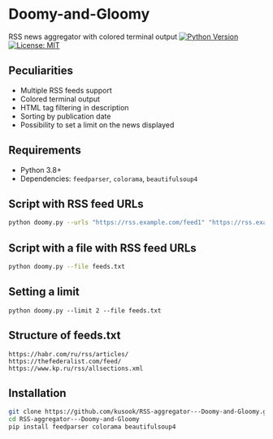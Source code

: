 # Doomy-and-Gloomy
RSS news aggregator with colored terminal output
[![Python Version](https://img.shields.io/badge/python-3.8%2B-blue)](https://www.python.org/)
[![License: MIT](https://img.shields.io/badge/License-MIT-yellow.svg)](https://opensource.org/licenses/MIT)

## Peculiarities
- Multiple RSS feeds support
- Colored terminal output
- HTML tag filtering in description
- Sorting by publication date
- Possibility to set a limit on the news displayed

## Requirements
- Python 3.8+
- Dependencies: `feedparser`, `colorama`, `beautifulsoup4`

## Script with RSS feed URLs
```bash
python doomy.py --urls "https://rss.example.com/feed1" "https://rss.example.com/feed2"
```

## Script with a file with RSS feed URLs
```bash
python doomy.py --file feeds.txt
```

## Setting a limit
```
python doomy.py --limit 2 --file feeds.txt
```
## Structure of feeds.txt
```
https://habr.com/ru/rss/articles/
https://thefederalist.com/feed/
https://www.kp.ru/rss/allsections.xml
```

## Installation
```bash
git clone https://github.com/kusook/RSS-aggregator---Doomy-and-Gloomy.git
cd RSS-aggregator---Doomy-and-Gloomy
pip install feedparser colorama beautifulsoup4
```
